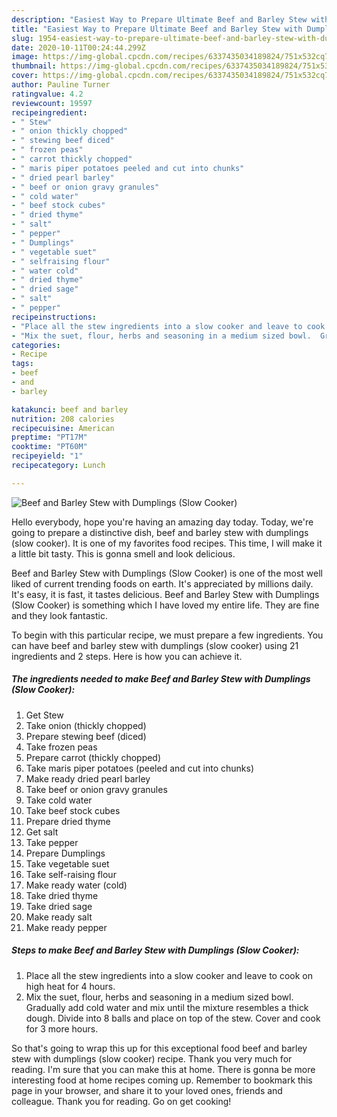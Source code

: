 ```yaml
---
description: "Easiest Way to Prepare Ultimate Beef and Barley Stew with Dumplings (Slow Cooker)"
title: "Easiest Way to Prepare Ultimate Beef and Barley Stew with Dumplings (Slow Cooker)"
slug: 1954-easiest-way-to-prepare-ultimate-beef-and-barley-stew-with-dumplings-slow-cooker
date: 2020-10-11T00:24:44.299Z
image: https://img-global.cpcdn.com/recipes/6337435034189824/751x532cq70/beef-and-barley-stew-with-dumplings-slow-cooker-recipe-main-photo.jpg
thumbnail: https://img-global.cpcdn.com/recipes/6337435034189824/751x532cq70/beef-and-barley-stew-with-dumplings-slow-cooker-recipe-main-photo.jpg
cover: https://img-global.cpcdn.com/recipes/6337435034189824/751x532cq70/beef-and-barley-stew-with-dumplings-slow-cooker-recipe-main-photo.jpg
author: Pauline Turner
ratingvalue: 4.2
reviewcount: 19597
recipeingredient:
- " Stew"
- " onion thickly chopped"
- " stewing beef diced"
- " frozen peas"
- " carrot thickly chopped"
- " maris piper potatoes peeled and cut into chunks"
- " dried pearl barley"
- " beef or onion gravy granules"
- " cold water"
- " beef stock cubes"
- " dried thyme"
- " salt"
- " pepper"
- " Dumplings"
- " vegetable suet"
- " selfraising flour"
- " water cold"
- " dried thyme"
- " dried sage"
- " salt"
- " pepper"
recipeinstructions:
- "Place all the stew ingredients into a slow cooker and leave to cook on high heat for 4 hours."
- "Mix the suet, flour, herbs and seasoning in a medium sized bowl.  Gradually add cold water and mix until the mixture resembles a thick dough.  Divide into 8 balls and place on top of the stew.  Cover and cook for 3 more hours."
categories:
- Recipe
tags:
- beef
- and
- barley

katakunci: beef and barley 
nutrition: 208 calories
recipecuisine: American
preptime: "PT17M"
cooktime: "PT60M"
recipeyield: "1"
recipecategory: Lunch

---
```



![Beef and Barley Stew with Dumplings (Slow Cooker)](https://img-global.cpcdn.com/recipes/6337435034189824/751x532cq70/beef-and-barley-stew-with-dumplings-slow-cooker-recipe-main-photo.jpg)

Hello everybody, hope you're having an amazing day today. Today, we're going to prepare a distinctive dish, beef and barley stew with dumplings (slow cooker). It is one of my favorites food recipes. This time, I will make it a little bit tasty. This is gonna smell and look delicious.

Beef and Barley Stew with Dumplings (Slow Cooker) is one of the most well liked of current trending foods on earth. It's appreciated by millions daily. It's easy, it is fast, it tastes delicious. Beef and Barley Stew with Dumplings (Slow Cooker) is something which I have loved my entire life. They are fine and they look fantastic.




To begin with this particular recipe, we must prepare a few ingredients. You can have beef and barley stew with dumplings (slow cooker) using 21 ingredients and 2 steps. Here is how you can achieve it.

<!--inarticleads1-->

##### The ingredients needed to make Beef and Barley Stew with Dumplings (Slow Cooker):

1. Get  Stew
1. Take  onion (thickly chopped)
1. Prepare  stewing beef (diced)
1. Take  frozen peas
1. Prepare  carrot (thickly chopped)
1. Take  maris piper potatoes (peeled and cut into chunks)
1. Make ready  dried pearl barley
1. Take  beef or onion gravy granules
1. Take  cold water
1. Take  beef stock cubes
1. Prepare  dried thyme
1. Get  salt
1. Take  pepper
1. Prepare  Dumplings
1. Take  vegetable suet
1. Take  self-raising flour
1. Make ready  water (cold)
1. Take  dried thyme
1. Take  dried sage
1. Make ready  salt
1. Make ready  pepper




<!--inarticleads2-->

##### Steps to make Beef and Barley Stew with Dumplings (Slow Cooker):

1. Place all the stew ingredients into a slow cooker and leave to cook on high heat for 4 hours.
1. Mix the suet, flour, herbs and seasoning in a medium sized bowl.  Gradually add cold water and mix until the mixture resembles a thick dough.  Divide into 8 balls and place on top of the stew.  Cover and cook for 3 more hours.




So that's going to wrap this up for this exceptional food beef and barley stew with dumplings (slow cooker) recipe. Thank you very much for reading. I'm sure that you can make this at home. There is gonna be more interesting food at home recipes coming up. Remember to bookmark this page in your browser, and share it to your loved ones, friends and colleague. Thank you for reading. Go on get cooking!

